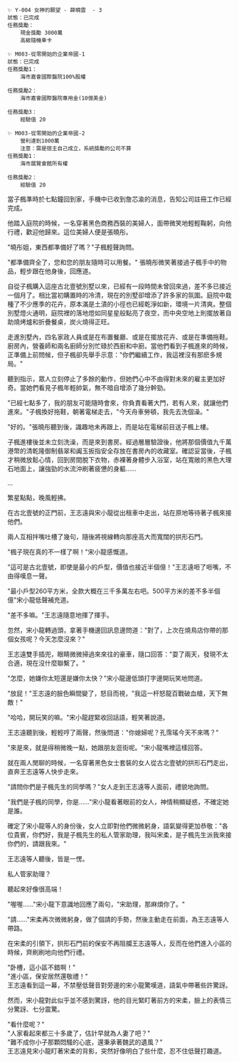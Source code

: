 

```
✨ Y-004 女神的願望 - 薛曉雲  - 3
狀態：已完成
任務獎勵：
    現金獎勵 3000萬
    高級隨機車卡
```

```
✨ M003-從零開始的企業帝國-1
狀態：已完成
任務獎勵1：	
    海市嘉會國際醫院100%股權

任務獎勵2：	
    海市嘉會國際醫院專用金(10億美金)

任務獎勵3：	
    經驗值 20
```

```
✨ M003-從零開始的企業帝國-2
    營利達到1000萬
	注意：需是宿主自己成立，系統獎勵的公司不算
任務獎勵1：	
    海市展覽會館所有權

任務獎勵2：	
    經驗值 20
```


當子楓準時於七點鐘回到家，手機中已收到詹芯渝的消息，告知公司註冊工作已經完成。

他踏入庭院的時候，一名穿著黑色商務西裝的美婦人，面帶微笑地輕輕鞠躬，向他行禮，歡迎他歸來。這位美婦人便是張曉彤。

"曉彤姐，東西都準備好了嗎？"子楓輕聲詢問。

"都準備齊全了，您和您的朋友隨時可以用餐。" 張曉彤微笑著接過子楓手中的物品，輕步跟在他身後，回應道。

自從子楓購入這座古北壹號別墅以來，已經有一段時間未曾回來過，差不多已接近一個月了。相比當初購置時的冷清，現在的別墅卻增添了許多家的氛圍。庭院中栽種了不少應季的花卉，原本滿是土漬的小徑也已經乾淨如新，環境一片清爽。整個別墅燈火通明，庭院裡的落地燈如同星星般點亮了夜空，而中央空地上則擺放著自助燒烤爐和折疊餐桌，炭火燒得正旺。

走進別墅內，四名家政人員或是在布置餐廳、或是在擺放花卉、或是在準備拖鞋。廚房內，營養師和兩名廚師分別忙碌於西廚和中廚。當他們看到子楓進來的時候，正準備上前問候，但子楓卻先舉手示意："你們繼續工作，我這裡沒有那麽多規局。"

聽到指示，眾人立刻停止了多餘的動作，但她們心中不由得對未來的雇主更加好奇。當她們看見子楓年輕帥氣，無不暗自增添了幾分幹勁。

"已經七點多了，我的朋友可能隨時會來，你負責看著大門，若有人來，就讓他們進來。"子楓換好拖鞋，朝著電梯走去，"今天舟車勞頓，我先去洗個澡。"

"好的。"張曉彤聽到後，識趣地未再跟上，而是站在電梯前目送子楓上樓。

子楓進樓後並未立刻洗澡，而是來到書房。經過層層驗證後，他將那個價值九千萬港幣的清乾隆御制翡翠和阗玉扳指安全存放在書房內的收藏室。確認妥當後，子楓才稍微放鬆心情，回到房間脫下衣物，赤裸著身體步入浴室，站在寬敞的黑色大理石地面上，讓強勁的水流沖刷著疲憊的身軀……

...

繁星點點，晚風輕拂。

在古北壹號的正門前，王志遠與宋小龍從出租車中走出，站在原地等待著子楓來接他們。

兩人互相拌嘴吐槽了幾句，隨後將視線轉向那座高大而寬闊的拱形石門。

"楓子現在真的不一樣了啊！"宋小龍感慨道。

"這可是古北壹號，即使是最小的戶型，價值也接近半個億！"王志遠咂了咂嘴，不由得嘆息一聲。

"最小戶型260平方米，全款大概在三千多萬左右吧。500平方米的差不多半個億"宋小龍低聲補充道。

"差不多嘛。"王志遠隨意地揮了揮手。

忽然，宋小龍轉過頭，拿著手機邊回訊息邊問道："對了，上次在燒鳥店你帶的那個女孩呢？今天怎麼沒來？"

王志遠雙手插兜，眼睛微微掃過來來往的豪車，隨口回答："耍了兩天，發現不太合適，現在沒什麼聯繫了。"

"怎麼，她嫌你太短還是嫌你太快？"宋小龍邊低頭打字邊開玩笑地問道。

"放屁！"王志遠的臉色瞬間變了，怒目而視，"我這一杆怒龍百戰破血槍，天下無敵！"

"哈哈，開玩笑的嘛。"宋小龍趕緊收回話語，輕笑著說道。

王志遠聽到後，輕輕哼了兩聲，然後問道："你媳婦呢？孔霈瑤今天不來嗎？"

"來是來，就是得稍微晚一點，她跟朋友逛街呢。"宋小龍嘴裡這樣回答。

就在兩人閒聊的時候，一名穿著黑色女士套裝的女人從古北壹號的拱形石門走出，直奔王志遠等人快步走來。

"請問你們是子楓先生的同學嗎？"女人走到王志遠等人面前，禮貌地詢問。

"我們是子楓的同學，你是……"宋小龍看著眼前的女人，神情稍顯疑惑，不確定她是誰。

確定了宋小龍等人的身份後，女人立即對他們微微躬身，語氣變得更加恭敬："各位貴賓，你們好，我是子楓先生的私人管家助理，我叫宋柔，是子楓先生派我來接你們的，請跟我來。"

王志遠等人聽後，皆是一愣。

私人管家助理？

聽起來好像很高端！

"喔喔……"宋小龍下意識地回應了兩句，"宋助理，那麻煩你了。"

"請……"宋柔再次微微躬身，做了個請的手勢，然後主動走在前面，為王志遠等人帶路。

在宋柔的引領下，拱形石門前的保安不再阻攔王志遠等人，反而在他們進入小區的時候，齊刷刷地向他們行禮。

"卧槽，這小區不錯啊！"  
"進小區，保安居然還敬禮！"  
王志遠看到這一幕，不禁壓低聲音對旁邊的宋小龍驚嘆道，語氣中帶著些許驚訝。

然而，宋小龍對此似乎並不感到驚訝，他的目光緊盯著前方的宋柔，臉上的表情三分驚訝、七分震驚。

"看什麼呢？"  
"人家看起來都三十多歲了，估計早就為人妻了吧？"  
"難不成你小子那顆悶騷的心底，還秉承著魏武的遺風？"  
王志遠見宋小龍盯著宋柔的背影，突然好像明白了些什麼，忍不住低聲打趣道。